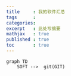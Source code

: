 ```yaml
---
title     : 我的软件汇总
tags      :
categories:
excerpt   : 此处写摘要
mathjax   : true
published : true
toc       : true
---
```



```mermaid 
graph TD
    SOFT -->  git(GIT)

```
